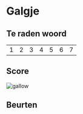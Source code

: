 # Galgje

## Te raden woord

| | | | | | | |
|-|-|-|-|-|-|-|
|1|2|3|4|5|6|7|

## Score
![gallow](./images/1.png)

## Beurten
